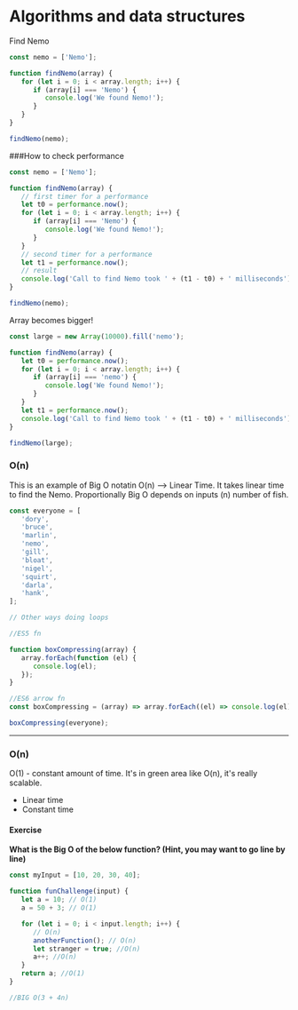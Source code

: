 # Algorithms and data structures

Find Nemo

```javascript
const nemo = ['Nemo'];

function findNemo(array) {
   for (let i = 0; i < array.length; i++) {
      if (array[i] === 'Nemo') {
         console.log('We found Nemo!');
      }
   }
}

findNemo(nemo);
```

###How to check performance

```javascript
const nemo = ['Nemo'];

function findNemo(array) {
   // first timer for a performance
   let t0 = performance.now();
   for (let i = 0; i < array.length; i++) {
      if (array[i] === 'Nemo') {
         console.log('We found Nemo!');
      }
   }
   // second timer for a performance
   let t1 = performance.now();
   // result
   console.log('Call to find Nemo took ' + (t1 - t0) + ' milliseconds');
}

findNemo(nemo);
```

Array becomes bigger!

```javascript
const large = new Array(10000).fill('nemo');

function findNemo(array) {
   let t0 = performance.now();
   for (let i = 0; i < array.length; i++) {
      if (array[i] === 'nemo') {
         console.log('We found Nemo!');
      }
   }
   let t1 = performance.now();
   console.log('Call to find Nemo took ' + (t1 - t0) + ' milliseconds');
}

findNemo(large);
```

### O(n)

This is an example of Big O notatin O(n) --> Linear Time.
It takes linear time to find the Nemo. Proportionally
Big O depends on inputs (n) number of fish.

```javascript
const everyone = [
   'dory',
   'bruce',
   'marlin',
   'nemo',
   'gill',
   'bloat',
   'nigel',
   'squirt',
   'darla',
   'hank',
];

// Other ways doing loops

//ES5 fn

function boxCompressing(array) {
   array.forEach(function (el) {
      console.log(el);
   });
}

//ES6 arrow fn
const boxCompressing = (array) => array.forEach((el) => console.log(el));

boxCompressing(everyone);
```

---

### O(n)

O(1) - constant amount of time.
It's in green area like O(n), it's really scalable.

-  Linear time
-  Constant time

#### Exercise

**What is the Big O of the below function? (Hint, you may want to go line by line)**

```javascript
const myInput = [10, 20, 30, 40];

function funChallenge(input) {
   let a = 10; // О(1)
   a = 50 + 3; // О(1)

   for (let i = 0; i < input.length; i++) {
      // О(n)
      anotherFunction(); // О(n)
      let stranger = true; //O(n)
      a++; //O(n)
   }
   return a; //О(1)
}

//BIG O(3 + 4n)
```
